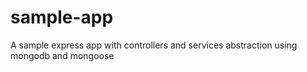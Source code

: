# sample-app
A sample express app with controllers and services abstraction using mongodb and mongoose

